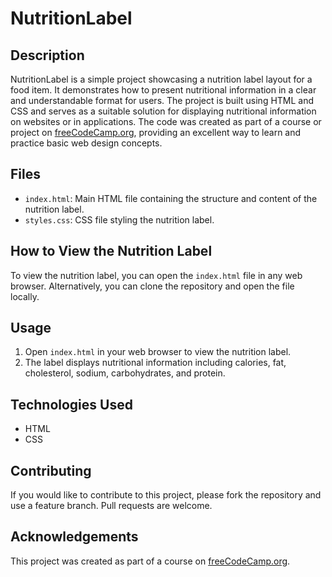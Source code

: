 # NutritionLabel

## Description

NutritionLabel is a simple project showcasing a nutrition label layout for a food item. It demonstrates how to present nutritional information in a clear and understandable format for users. The project is built using HTML and CSS and serves as a suitable solution for displaying nutritional information on websites or in applications. The code was created as part of a course or project on [freeCodeCamp.org](https://www.freecodecamp.org/), providing an excellent way to learn and practice basic web design concepts.

## Files

- `index.html`: Main HTML file containing the structure and content of the nutrition label.
- `styles.css`: CSS file styling the nutrition label.

## How to View the Nutrition Label

To view the nutrition label, you can open the `index.html` file in any web browser. Alternatively, you can clone the repository and open the file locally.


## Usage

1. Open `index.html` in your web browser to view the nutrition label.
2. The label displays nutritional information including calories, fat, cholesterol, sodium, carbohydrates, and protein.

## Technologies Used

- HTML
- CSS

## Contributing

If you would like to contribute to this project, please fork the repository and use a feature branch. Pull requests are welcome.


## Acknowledgements

This project was created as part of a course on [freeCodeCamp.org](https://www.freecodecamp.org/).

